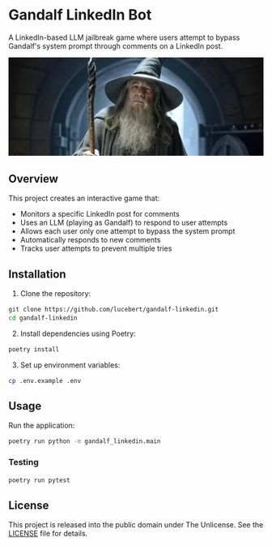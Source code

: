 # Gandalf LinkedIn Bot

A LinkedIn-based LLM jailbreak game where users attempt to bypass Gandalf's system prompt through comments on a LinkedIn post.

![Gandalf LinkedIn Bot](image.png)

## Overview

This project creates an interactive game that:
- Monitors a specific LinkedIn post for comments
- Uses an LLM (playing as Gandalf) to respond to user attempts
- Allows each user only one attempt to bypass the system prompt
- Automatically responds to new comments
- Tracks user attempts to prevent multiple tries

## Installation

1. Clone the repository:
```bash
git clone https://github.com/lucebert/gandalf-linkedin.git
cd gandalf-linkedin
```

2. Install dependencies using Poetry:
```bash
poetry install
```

3. Set up environment variables:
```bash
cp .env.example .env
```

## Usage

Run the application:
```bash
poetry run python -m gandalf_linkedin.main
```

### Testing
```bash
poetry run pytest
```

## License

This project is released into the public domain under The Unlicense. See the [LICENSE](LICENSE) file for details. 